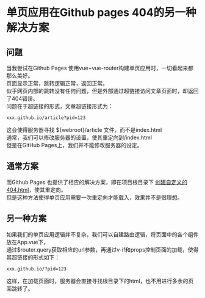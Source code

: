 # 单页应用在Github pages 404的另一种解决方案

## 问题
当我尝试在Github Pages 使用vue+vue-router构建单页应用时，一切看起来都那么美好。  
页面显示正常，跳转逻辑正常，返回正常。  
似乎网页内部的跳转没有任何问题，但是外部通过超链接访问文章页面时，却返回了404错误。  
问题在于超链接的形式，文章超链接形式为：   
```
xxx.github.io/article?pid=123
```
这会使得服务器寻找 ${webroot}/article 文件，而不是index.html   
通常，我们可以修改服务器的设置，使其重定向到/index.html  
但是在GitHub Pages上，我们并不能修改服务器的设定。  
## 通常方案
而Github Pages 也提供了相应的解决方案，即在项目根目录下
[创建自定义的404.html](https://help.github.com/en/articles/creating-a-custom-404-page-for-your-github-pages-site)，使其重定向。  
但是这种方法使得单页应用需要一次重定向才能载入，效果并不是很理想。  
## 另一种方案
如果我们的单页应用逻辑并不复杂，我们可以自建路由逻辑，将页面中的各个组件放在App.vue下，  
通过$router.query获取相应的url参数，再通过v-if和props控制页面的加载，使得其超链接的形式如下：
```
xxx.github.io/?pid=123
```
这样，在加载页面时，服务器会直接寻找根目录下的html，也不用进行多余的页面跳转了。
